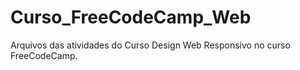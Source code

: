 # Curso_FreeCodeCamp_Web
Arquivos das atividades do Curso Design Web Responsivo no curso FreeCodeCamp.
